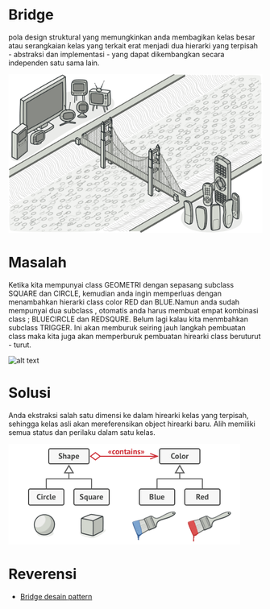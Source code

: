 # Bridge
pola design struktural yang memungkinkan anda membagikan kelas besar atau serangkaian kelas yang terkait erat menjadi dua hierarki yang terpisah - abstraksi dan implementasi - yang dapat dikembangkan secara independen satu sama lain.


![alt text](https://github.com/triabagus/Design-Patern-PHP/blob/master/image/bridge.png)

# Masalah
Ketika kita mempunyai class GEOMETRI dengan sepasang subclass SQUARE dan CIRCLE, kemudian anda ingin memperluas dengan menambahkan hierarki class color RED dan BLUE.Namun anda sudah mempunyai dua subclass , otomatis anda harus membuat empat kombinasi class ; BLUECIRCLE dan REDSQURE. Belum lagi kalau kita menmbahkan subclass TRIGGER. Ini akan memburuk seiring jauh langkah pembuatan class maka kita juga akan memperburuk pembuatan hirearki class beruturut - turut.  

![alt text](https://github.com/triabagus/Design-Patern-PHP/blob/master/image/problem(1).png)

# Solusi
Anda ekstraksi salah satu dimensi ke dalam hirearki kelas yang terpisah, sehingga kelas asli akan mereferensikan object hirearki baru. Alih memiliki semua status dan perilaku dalam satu kelas.

![alt text](https://github.com/triabagus/Design-Patern-PHP/blob/master/image/solution-en.png)

# Reverensi
- [Bridge desain pattern](https://refactoring.guru/design-patterns/bridge)
